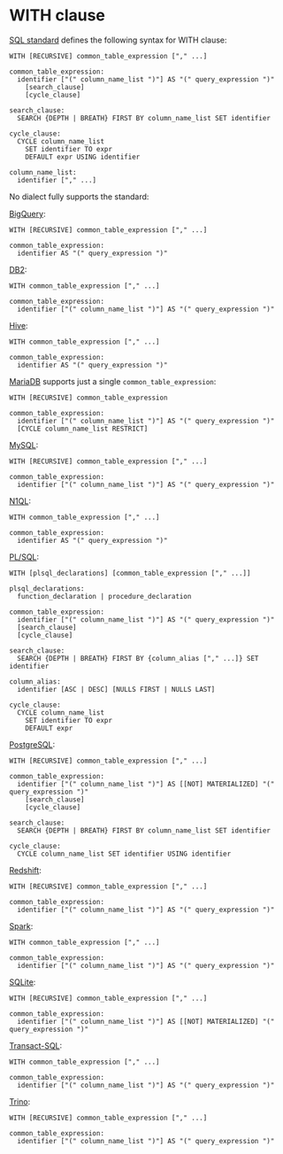 # WITH clause

[SQL standard][] defines the following syntax for WITH clause:

    WITH [RECURSIVE] common_table_expression ["," ...]

    common_table_expression:
      identifier ["(" column_name_list ")"] AS "(" query_expression ")"
        [search_clause]
        [cycle_clause]

    search_clause:
      SEARCH {DEPTH | BREATH} FIRST BY column_name_list SET identifier

    cycle_clause:
      CYCLE column_name_list
        SET identifier TO expr
        DEFAULT expr USING identifier

    column_name_list:
      identifier ["," ...]

No dialect fully supports the standard:

[BigQuery][]:

    WITH [RECURSIVE] common_table_expression ["," ...]

    common_table_expression:
      identifier AS "(" query_expression ")"

[DB2][]:

    WITH common_table_expression ["," ...]

    common_table_expression:
      identifier ["(" column_name_list ")"] AS "(" query_expression ")"

[Hive][]:

    WITH common_table_expression ["," ...]

    common_table_expression:
      identifier AS "(" query_expression ")"

[MariaDB][] supports just a single `common_table_expression`:

    WITH [RECURSIVE] common_table_expression

    common_table_expression:
      identifier ["(" column_name_list ")"] AS "(" query_expression ")"
      [CYCLE column_name_list RESTRICT]

[MySQL][]:

    WITH [RECURSIVE] common_table_expression ["," ...]

    common_table_expression:
      identifier ["(" column_name_list ")"] AS "(" query_expression ")"

[N1QL][]:

    WITH common_table_expression ["," ...]

    common_table_expression:
      identifier AS "(" query_expression ")"

[PL/SQL][]:

    WITH [plsql_declarations] [common_table_expression ["," ...]]

    plsql_declarations:
      function_declaration | procedure_declaration

    common_table_expression:
      identifier ["(" column_name_list ")"] AS "(" query_expression ")"
      [search_clause]
      [cycle_clause]

    search_clause:
      SEARCH {DEPTH | BREATH} FIRST BY {column_alias ["," ...]} SET identifier

    column_alias:
      identifier [ASC | DESC] [NULLS FIRST | NULLS LAST]

    cycle_clause:
      CYCLE column_name_list
        SET identifier TO expr
        DEFAULT expr

[PostgreSQL][]:

    WITH [RECURSIVE] common_table_expression ["," ...]

    common_table_expression:
      identifier ["(" column_name_list ")"] AS [[NOT] MATERIALIZED] "(" query_expression ")"
        [search_clause]
        [cycle_clause]

    search_clause:
      SEARCH {DEPTH | BREATH} FIRST BY column_name_list SET identifier

    cycle_clause:
      CYCLE column_name_list SET identifier USING identifier

[Redshift][]:

    WITH [RECURSIVE] common_table_expression ["," ...]

    common_table_expression:
      identifier ["(" column_name_list ")"] AS "(" query_expression ")"

[Spark][]:

    WITH common_table_expression ["," ...]

    common_table_expression:
      identifier ["(" column_name_list ")"] AS "(" query_expression ")"

[SQLite][]:

    WITH [RECURSIVE] common_table_expression ["," ...]

    common_table_expression:
      identifier ["(" column_name_list ")"] AS [[NOT] MATERIALIZED] "(" query_expression ")"

[Transact-SQL][]:

    WITH common_table_expression ["," ...]

    common_table_expression:
      identifier ["(" column_name_list ")"] AS "(" query_expression ")"

[Trino][]:

    WITH [RECURSIVE] common_table_expression ["," ...]

    common_table_expression:
      identifier ["(" column_name_list ")"] AS "(" query_expression ")"

[sql standard]: https://jakewheat.github.io/sql-overview/sql-2008-foundation-grammar.html#with-clause
[bigquery]: https://cloud.google.com/bigquery/docs/reference/standard-sql/query-syntax#with_clause
[db2]: https://www.ibm.com/docs/en/db2-for-zos/12?topic=queries-select-statement
[hive]: https://cwiki.apache.org/confluence/display/Hive/Common+Table+Expression
[mariadb]: https://mariadb.com/kb/en/with/
[mysql]: https://dev.mysql.com/doc/refman/8.0/en/with.html
[n1ql]: https://docs.couchbase.com/server/current/n1ql/n1ql-language-reference/with.html
[pl/sql]: https://docs.oracle.com/database/121/SQLRF/statements_10002.htm#BABFAFID
[postgresql]: https://www.postgresql.org/docs/current/queries-with.html
[redshift]: https://docs.aws.amazon.com/redshift/latest/dg/r_WITH_clause.html
[spark]: https://spark.apache.org/docs/latest/sql-ref-syntax-qry-select-cte.html
[sqlite]: https://www.sqlite.org/syntax/common-table-expression.html
[transact-sql]: https://docs.microsoft.com/en-us/sql/t-sql/queries/with-common-table-expression-transact-sql?view=sql-server-ver16
[trino]: https://github.com/trinodb/trino/blob/c7b26825218d5d11e9469984977dee6856f362ff/core/trino-parser/src/main/antlr4/io/trino/sql/parser/SqlBase.g4#L178
